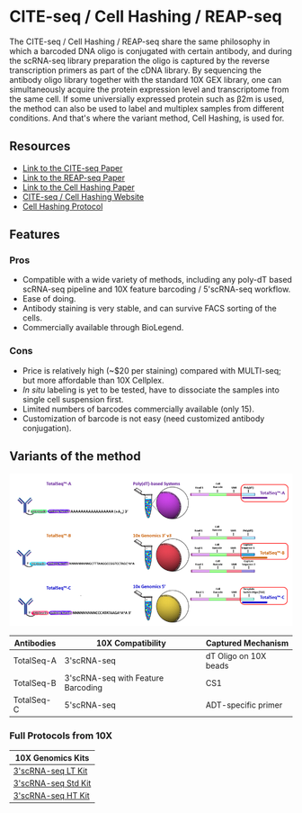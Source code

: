 # CITE-seq / Cell Hashing / REAP-seq

The CITE-seq / Cell Hashing / REAP-seq share the same philosophy in which a barcoded DNA oligo is conjugated with certain antibody, and during the scRNA-seq library preparation the oligo is captured by the reverse transcription primers as part of the cDNA library. By sequencing the antibody oligo library together with the standard 10X GEX library, one can simultaneously acquire the protein expression level and transcriptome from the same cell. If some universially expressed protein such as β2m is used, the method can also be used to label and multiplex samples from different conditions. And that's where the variant method, Cell Hashing, is used for.

## Resources

- [Link to the CITE-seq Paper](https://www.nature.com/articles/nmeth.4380)
- [Link to the REAP-seq Paper](https://www.nature.com/articles/nbt.3973)
- [Link to the Cell Hashing Paper](https://genomebiology.biomedcentral.com/articles/10.1186/s13059-018-1603-1)
- [CITE-seq / Cell Hashing Website](https://cite-seq.com/cell-hashing/)
- [Cell Hashing Protocol](https://citeseq.files.wordpress.com/2019/02/cell_hashing_protocol_190213.pdf)

## Features

### Pros

- Compatible with a wide variety of methods, including any poly-dT based scRNA-seq pipeline and 10X feature barcoding / 5'scRNA-seq workflow.
- Ease of doing.
- Antibody staining is very stable, and can survive FACS sorting of the cells.
- Commercially available through BioLegend.

### Cons

- Price is relatively high (~$20 per staining) compared with MULTI-seq; but more affordable than 10X Cellplex.
- *In situ* labeling is yet to be tested, have to dissociate the samples into single cell suspension first.
- Limited numbers of barcodes commercially available (only 15).
- Customization of barcode is not easy (need customized antibody conjugation).

## Variants of the method

![Overview](/assets/img/compatibility_figure_v1_totalseq.png)

| Antibodies | 10X Compatibility | Captured Mechanism |
| ---------- | ----------------- | ------------------ |
| TotalSeq-A | 3'scRNA-seq | dT Oligo on 10X beads |
| TotalSeq-B | 3'scRNA-seq with Feature Barcoding | CS1 |
| TotalSeq-C | 5'scRNA-seq | ADT-specific primer |

### Full Protocols from 10X

| 10X Genomics Kits |
| ---- |
| [3'scRNA-seq LT Kit](https://assets.ctfassets.net/an68im79xiti/76TBxTG4NxQu2s55L9Cksd/d219ee543edc8f38e74efca953679d9e/CG000400_ChromiumNextGEMSingleCell3-_LT_v3.1_CellSurfaceProtein_RevB_.pdf) |
| [3'scRNA-seq Std Kit](https://assets.ctfassets.net/an68im79xiti/5h2ArMSJZe0MFp4f23gJ1u/f36654916159ae8e9fe778ebf2cb8b67/CG000317_ChromiumNextGEMSingleCell3-v3.1_CellSurfaceProtein_RevC.pdf) |
| [3'scRNA-seq HT Kit](https://downloads.ctfassets.net/an68im79xiti/2hXIgppU1g3un03JYsMMBp/009035394d1027e51e9b5d471c6bee7e/CG000417_Chromium_NextGEM_SingleCell3-_HT_v3.1_GeneExp_CellSurfProt_RevA.pdf) |
